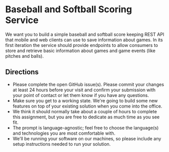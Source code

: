 # Baseball and Softball Scoring Service

We want you to build a simple baseball and softball score keeping REST API that mobile and web clients can use to save information about games. In its first iteration the service should provide endpoints to allow consumers to store and retrieve basic information about games and game events (like pitches and balls).

## Directions
- Please complete the open GitHub issue(s). Please commit your changes at least 24 hours before your visit and confirm your submission with your point of contact or let them know if you have any questions.
- Make sure you get to a working state. We're going to build some new features on top of your existing solution when you come into the office.
- We think it should normally take about a couple of hours to complete this assignment, but you are free to dedicate as much time as you see fit.
- The prompt is language-agnostic; feel free to choose the language(s) and technologies you are most comfortable with.
- We'll be running your software on our machines, so please include any setup instructions needed to run your solution.
